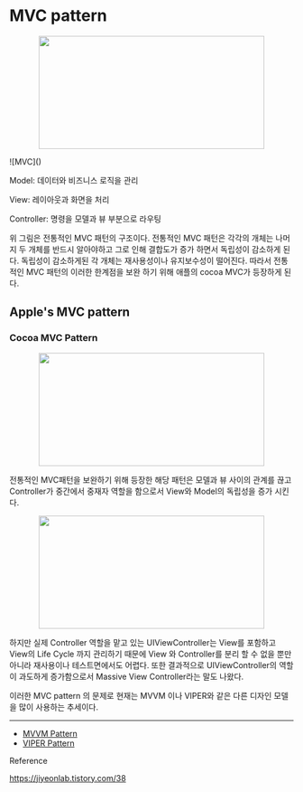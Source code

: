# MVC pattern

<p align = "center">
  <img src="https://user-images.githubusercontent.com/22047374/125561993-ad2cd0a7-9546-4217-936f-e13517d77829.png" height="200px" width="400px">
</p>
![MVC]()

Model: 데이터와 비즈니스 로직을 관리

View: 레이아웃과 화면을 처리

Controller: 명령을 모델과 뷰 부분으로 라우팅

위 그림은 전통적인 MVC 패턴의 구조이다. 전통적인 MVC 패턴은 각각의 개체는 나머지 두 개체를 반드시 알아야하고 그로 인해 결합도가 증가 하면서 독립성이 감소하게 된다. 독립성이 감소하게된 각 개체는 재사용성이나 유지보수성이 떨어진다. 따라서 전통적인 MVC 패턴의 이러한 한계점을 보완 하기 위해 애플의 cocoa MVC가 등장하게 된다.

## Apple's MVC pattern

### Cocoa MVC Pattern

<p align = "center">
  <img src="https://user-images.githubusercontent.com/22047374/125562399-7a62d77d-3704-4d5b-8006-e5cf12e749df.png" height="200px" width="400px">
</p>

전통적인 MVC패턴을 보완하기 위해 등장한 해당 패턴은 모델과 뷰 사이의 관계를 끊고 Controller가 중간에서 중재자 역할을 함으로서 View와 Model의 독립성을 증가 시킨다.

<p align = "center">
  <img src="https://user-images.githubusercontent.com/22047374/125563457-fbe6d44f-b25d-4a82-a24f-8bda26b20898.png" height="200px" width="400px">
</p>


하지만 실제 Controller 역할을 맡고 있는 UIViewController는 View를 포함하고 View의 Life Cycle 까지 관리하기 때문에 View 와 Controller를 분리 할 수 없을 뿐만 아니라 재사용이나 테스트면에서도 어렵다.
또한 결과적으로 UIViewController의 역할이 과도하게 증가함으로서 Massive View Controller라는 말도 나왔다.

이러한 MVC pattern 의 문제로 현재는 MVVM 이나 VIPER와 같은 다른 디자인 모델을 많이 사용하는 추세이다.

---

- [MVVM Pattern](../MVVM)
- [VIPER Pattern](../VIPER)

Reference

<https://jiyeonlab.tistory.com/38>
